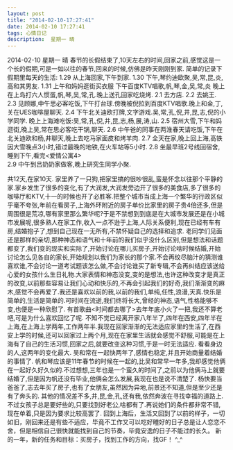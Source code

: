 ```yaml
---
layout: post
title: "2014-02-10-17:27:41"
date: 2014-02-10 17:27:41
tags: 心情日记
description:  星期一 晴
---
```

2014-02-10 星期一 晴 
	春节的长假结束了,10天左右的时间,回家之前,感觉这是一个长的假期,可是一如以往的春节,回来的时候,仿佛是昨天刚刚到家.
简单的记录下假期里每天的生活:
1.29   从上海回家,下午到家.
1.30   下午,琴约迪欧聚,吴,常,昆,炎,高和其男友.
1.31   上午和妈妈逛街买衣服
         下午百度KTV唱歌,帆,琴,金,吴,常,炎
         晚上在上岛打六人惯蛋,帆,琴,吴,常,孔.晚上送孔回家吃烧烤.
2.1   去方店.
2.2   去姚王.
2.3   见顾娜,中午思必客吃饭,下午打台球.傍晚被倪拉到百度KTV唱歌.晚上和金,丁,关在UES咖啡屋聊天.
2.4   下午北关迪欧打牌,文字游戏.吴,常,孔,倪,井,昆,志,倪的小学同学.
       晚上上海滩吃饭:吴,常,孔,倪,井,昆,志,杨,展,涛,山.
2.5   宿州大雪,下午和妈逛街,晚上吴,常在思必客吃干锅,聊天.
2.6   中午爸的同事在两淮春天请吃饭,下午在北关迪欧和杨,井聊天,晚上去吃马家面皮和烤羊肉.
2.7   全天在家,晚上回上海,高铁因大雪晚点3小时,错过最晚的地铁,在火车站等5小时.
2.8   坐最早班2号线回宿舍,睡到下午,看完<爱情公寓4>  
2.9   中午到吕奶奶家做客,晚上研究生同学小聚.

共12天,在家10天.
家里养了一只狗,把家里搞的很吵很乱,蛮是怀念以往那个平静的家.家乡发生了很多的变化,有了大润发,大润发旁边开了很多的美食店,多了很多的咖啡厅和KTV,十一的时候也开了必胜客.把整个城市当成上海一个繁华的行政区似乎毫不夸张,年前在看房子,上海外环附近的房子单价比家里的房子贵4倍还多,但是周围很是荒凉,哪有家里那么繁华呢?于是不禁想到到底是在大城市发展还是在小城市发展呢,很多熟人在家工作,收入一点不逊于上海,人际关系便利,现在已经有车有房,结婚抱子了,想到自己现在一无所有,不禁怀疑自己的选择和追求.
老同学们见面还是那样的亲切,那种神态和语气和十年前的我们似乎没什么区别,但是想法和话题都变了,我们变的现实和实际了,开始讨论在哪儿买房子,开始讨论啥时候结婚,开始讨论怎么见各自的家长,开始规划以我们为家长的那个家.不会再绞尽脑汁的猜测谁喜欢谁,不会讨论一道考试题该怎么做,不会讨论谁买了新专辑,不会再纠结应该送给心爱的女孩什么生日礼物.大家表情和神态没变,变的是想法,也许这种改变才是真正的改变,以前那些容易让我们心动和快乐的,不再会引起我们的好奇,我们渐渐变的麻木,感觉不会再爱了.我还是喜欢以前的我,以前的我们,单纯,任性,浪漫,天真.快乐是简单的,生活是简单的.可时间在流逝,我们终将长大,曾经的神态,语气,性格能够不变,也便是一种欣慰了.
有首歌曲<时间都去哪了>去年年底小火了一把,我还不算老吧,可是为什么喜欢回忆了呢.
不知不觉已经离开家八年半了,四年在西安,四年半在上海,在上海上学两年,工作两年半.我现在回家渐渐的无法适应家里的生活了,在西安上学的时候,还可以回家过上两个月,现在在家里生活就会感觉不舒服,可能是在上海有了自己的生活习惯,回家之后,就要改变这种习惯,于是一时无法适应.
看看身边的人,这两年的变化最大.
吴和常在一起快两年了,感情也稳定,并且开始商量着结婚的事情了.
帆和琴应该是11年春节的时候在一起的,比吴和常早一年多,我却感觉他俩在一起好久好久似的.不过想想,三年也是一个蛮久的时间了,之前以为他俩马上就要结婚了,但是因为帆还没有毕业,他俩会怎么发展,我现在也是说不清楚了.
杨快要当爸爸了,志去年买了房子,也有了女朋友,虽然因为异地,前景还不知道,但是至少还是有了奔头的.
其他的情况差不多,井,昆,金,孔,还有我,依然奔波在寻找幸福的道路上.不过女孩子总是要好些的,只要找到好老公,啥都有了.再说她们的条件都非常不错,现在单着,只是因为要求比较高罢了.
回到上海后，生活又回到了以前的样子，一切如旧，刚回来还是有些不适应，毕竟不工作又可以吃好睡好的日子总是让人恋恋不舍，但是相信自己很快就能找到自己的节奏，毕竟安逸的日子不能过的长久。
新的一年，新的任务和目标：买房子，找到工作的方向，找GF！    ^_^

